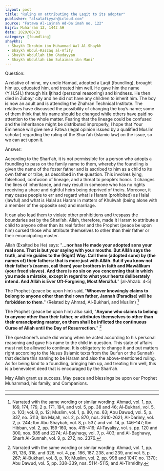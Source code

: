 ```yaml
---
layout: post
title: "Ruling on attributing the Laqit to its adopter"
publisher: "alsalafiyyah@icloud.com"
source: "Fatawa Al-Lajnah Ad-Da'imah no. 122"
hijri: Muharram 12, 1442 AH
date: 2020/08/31
category: [foundling]
shaykhs: 
 - Shaykh Ibrahim ibn Muhammad Aal Al-Shaykh
 - Shaykh Abdul-Razzaq al-Afify
 - Shaykh Abdullah ibn Ghudayyan
 - Shaykh Abdullah ibn Sulaiman ibn Mani'
---
```


Question: 

A relative of mine, my uncle Hamad, adopted a Laqit (foundling), brought him up, educated him, and treated him well. He gave him the name (Y.H.SH.) through his Ijtihad (personal reasoning) and kindness. He then died in Zubayr city and he did not have any children to inherit him. The boy is now an adult and is attending the Zhahran Technical Institute. The relatives have discussed the possibility of changing the boy’s name; some of them think that his name should be changed while others have paid no attention to the whole matter. Fearing that the lineage could be confused and the inheritance might be distributed improperly, I hope that Your Eminence will give me a Fatwa (legal opinion issued by a qualified Muslim scholar) regarding the ruling of the Shari‘ah (Islamic law) on the issue, so we can act upon it.

Answer:

According to the Shari‘ah, it is not permissible for a person who adopts a foundling to pass on the family name to them, whereby the foundling is given the name of the foster father and is ascribed to him as a child to its own father or tribe, as described in the question. This involves lying, falsehood, confusion of lineage, and a threat to people’s honor. It changes the lines of inheritance, and may result in someone who has no rights receiving a share and rightful heirs being deprived of theirs. Moreover, it may cause people to err and regard what is Haram (prohibited) as Halal (lawful) and what is Halal as Haram in matters of Khulwah (being alone with a member of the opposite sex) and marriage. 

It can also lead them to violate other prohibitions and trespass the boundaries set by the Shari‘ah. Allah, therefore, made it Haram to attribute a child to anyone other than its real father and the Prophet (peace be upon him) cursed those who attribute themselves to other than their father or their emancipating master.

Allah (Exalted be He) says: "**...nor has He made your adopted sons your real sons. That is but your saying with your mouths. But Allâh says the truth, and He guides to the (Right) Way. Call them (adopted sons) by (the names of) their fathers: that is more just with Allâh. But if you know not their father’s (names, call them) your brothers in faith and Mawâlîkum (your freed slaves). And there is no sin on you concerning that in which you made a mistake, except in regard to what your hearts deliberately intend. And Allâh is Ever Oft-Forgiving, Most Merciful.**" [al-Ahzab: 4-5]

The Prophet (peace be upon him) said, "**Whoever knowingly claims to belong to anyone other than their own father, Jannah (Paradise) will be forbidden to them.**" (Related by Ahmad, Al-Bukhari, and Muslim) [^1]

The Prophet (peace be upon him) also said, "**Anyone who claims to belong to anyone other than their father, or attributes themselves to other than their emancipating master, on them shall be inflicted the continuous Curse of Allah until the Day of Resurrection.**" [^2]

The questioner’s uncle did wrong when he acted according to his personal reasoning and gave his name to the child in question. This state of affairs must not be allowed to continue. It is obligatory to change it and put matters right according to the Nusus (Islamic texts from the Qur’an or the Sunnah) that declare this naming to be Haram and also the above-mentioned ruling. As for being kind to a foundling, bringing him up, and treating him well, this is a benevolent deed that is encouraged by the Shari‘ah. 

May Allah grant us success. May peace and blessings be upon our Prophet Muhammad, his family, and Companions.

---

[^1]: Narrated with the same wording or similar wording: Ahmad, vol. 1, pp. 169, 174, 179, 2 p. 171, 194, and vol. 5, pp. 38 and 46; Al-Bukhari, vol. 5, p. 103; vol. 8, p. 12; Muslim, vol. 1, p. 80, no. 63; Abu Dawud, vol. 5, p. 337, no. 5113; Ibn Majah, vol. 2, p. 870, nos. 2610-2621; Al-Darimy, vol. 2, p. 244; Ibn Abu Shaybah, vol. 8, p. 537, and vol. 14, p. 146–147; Ibn Hibban, vol. 2, pp. 159-160, nos. 415-416; Al-Tayalisy, vol. s, pp. 120 and 300, nos. 885 and 2274; Al-Bayhaqy, vol. 7, p. 403; and Al-Baghawy, Sharh Al-Sunnah, vol. 9, p. 272, no. 2376.
[^2]: Narrated with the same wording or similar wording: Ahmad, vol. 1, pp. 81, 126, 318, and 328, vol. 4, pp. 186, 187, 238, and 239, and vol. 5, p. 267; Al-Bukhari, vol. 8, p. 10; Muslim, vol. 2, pp. 998 and 1047, no. 1370; Abu Dawud, vol. 5, pp. 338-339, nos. 5114-5115; and Al-Tirmidhy.
